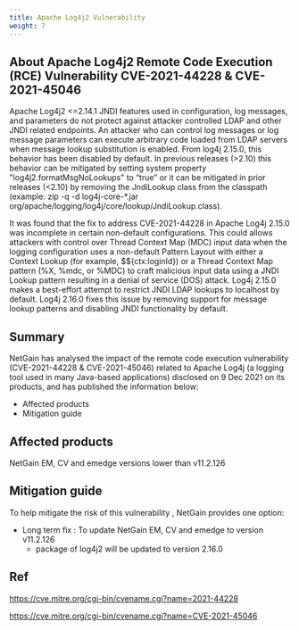 ```yaml
---
title: Apache Log4j2 Vulnerability
weight: 7
---
```


## About Apache Log4j2 Remote Code Execution (RCE) Vulnerability CVE-2021-44228 & CVE-2021-45046
Apache Log4j2 <=2.14.1 JNDI features used in configuration, log messages, and parameters do not protect against attacker controlled LDAP and other JNDI related endpoints. An attacker who can control log messages or log message parameters can execute arbitrary code loaded from LDAP servers when message lookup substitution is enabled. From log4j 2.15.0, this behavior has been disabled by default. In previous releases (>2.10) this behavior can be mitigated by setting system property "log4j2.formatMsgNoLookups" to &#8220;true&#8221; or it can be mitigated in prior releases (<2.10) by removing the JndiLookup class from the classpath (example: zip -q -d log4j-core-*.jar org/apache/logging/log4j/core/lookup/JndiLookup.class).

It was found that the fix to address CVE-2021-44228 in Apache Log4j 2.15.0 was incomplete in certain non-default configurations. This could allows attackers with control over Thread Context Map (MDC) input data when the logging configuration uses a non-default Pattern Layout with either a Context Lookup (for example, $${ctx:loginId}) or a Thread Context Map pattern (%X, %mdc, or %MDC) to craft malicious input data using a JNDI Lookup pattern resulting in a denial of service (DOS) attack. Log4j 2.15.0 makes a best-effort attempt to restrict JNDI LDAP lookups to localhost by default. Log4j 2.16.0 fixes this issue by removing support for message lookup patterns and disabling JNDI functionality by default.

## Summary
NetGain has analysed the impact of the remote code execution vulnerability (CVE-2021-44228 & CVE-2021-45046) related to Apache Log4j (a logging tool used in many Java-based applications) disclosed on 9 Dec 2021 on its products, and has published the information below:  
  
- Affected products
- Mitigation guide

## Affected products

NetGain EM, CV and emedge versions lower than v11.2.126

## Mitigation guide
To help mitigate the risk of this vulnerability , NetGain provides one option:

- Long term fix :  To update NetGain EM, CV and emedge to version v11.2.126
  - package of log4j2 will be updated to version 2.16.0

## Ref
https://cve.mitre.org/cgi-bin/cvename.cgi?name=2021-44228

https://cve.mitre.org/cgi-bin/cvename.cgi?name=CVE-2021-45046


